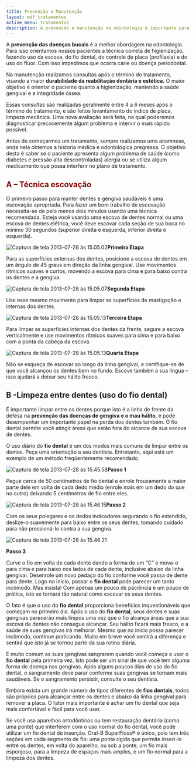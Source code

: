 ```yaml
---
title: Prevenção e Manutenção
layout: mdf_tratamentos
active_menu: tratamentos
description: A prevenção e manutenção na odontologia é importante para evitar problemas futuros. Veja como devemos realizar a manutenção.
---
```


A **prevenção das doenças bucais** é a melhor abordagem na odontologia. Para isso orientamos nossos pacientes a técnica correta de higienização, fazendo uso da escova, do fio dental, do controle de placa (profilaxia) e do uso do flúor. Com isso impedimos que ocorra cárie ou doença periodontal.

Na manutenção realizamos consultas após o término do tratamento, visando a maior **durabilidade da reabilitação dentária e estética.** O maior objetivo é orientar o paciente quanto a higienização, mantendo a saúde gengival e a integridade óssea.

Essas consultas são realizadas geralmente entre 4 a 6 meses após o término do tratamento, e são feitos levantamento do índice de placa, limpeza mecânica. Uma nova avaliação será feita, na qual poderemos diagnosticar precocemente algum problema e intervir o mais rápido possível.

Antes de começarmos um tratamento, sempre realizamos uma anamnese, onde nela obtemos a historia médica e odontológica pregressa. O objetivo desta é saber se o paciente apresenta algum problema de saúde (como diabetes e pressão alta descontroladas) alergia ou se utiliza algum medicamento que possa interferir no plano de tratamento.

## <span style="color: #800000;">**A – Técnica escovação**</span>

O primeiro passo para manter dentes e gengiva saudáveis é uma escovação apropriada. Para fazer um bom trabalho de escovação necessita-se de pelo menos dois minutos usando uma técnica recomendada. Esteja você usando uma escova de dentes normal ou uma escova de dentes elétrica, você deve escovar cada seção de sua boca no mínimo 30 segundos (superior direita e esquerda, inferior direita e esquerda).

![Captura de tela 2013-07-28 às 15.05.02](Captura-de-tela-2013-07-28-às-15.05.02.png)**Primeira Etapa**

Para as superfícies externas dos dentes, posicione a escova de dentes em um ângulo de 45 graus em direção da linha gengival. Use movimentos rítmicos suaves e curtos, movendo a escova para cima e para baixo contra os dentes e a gengiva.

![Captura de tela 2013-07-28 às 15.05.07](Captura-de-tela-2013-07-28-às-15.05.07.png)**Segunda Etapa**

Use esse mesmo movimento para limpar as superfícies de mastigação e internas dos dentes.

![Captura de tela 2013-07-28 às 15.05.13](Captura-de-tela-2013-07-28-às-15.05.13.png)**Terceira Etapa**

Para limpar as superfícies internas dos dentes da frente, segure a escova verticalmente e use movimentos rítmicos suaves para cima e para baixo com a ponta da cabeça da escova.

![Captura de tela 2013-07-28 às 15.05.13](Captura-de-tela-2013-07-28-às-15.05.13.png)**Quarta Etapa**

Não se esqueça de escovar ao longo da linha gengival, e certifique-se de que você alcançou os dentes bem no fundo. Escove também a sua língua – isso ajudará a deixar seu hálito fresco.

## B -Limpeza entre dentes (uso do fio dental)

É importante limpar entre os dentes porque isto é a linha de frente da defesa na **prevenção das doenças de gengiva e o mau hálito**, e pode desempenhar um importante papel na perda dos dentes também. O fio dental permite você atingir áreas que estão fora do alcance de sua escova de dentes.

O uso diário do **fio dental** é um dos modos mais comuns de limpar entre os dentes. Peça uma orientação a seu dentista. Entretanto, aqui está um exemplo de um método freqüentemente recomendado.

![Captura de tela 2013-07-28 às 15.45.58](Captura-de-tela-2013-07-28-às-15.45.58.png)**Passo 1**

Pegue cerca de 50 centímetros de fio dental e enrole frouxamente a maior parte dele em volta de cada dedo médio (enrole mais em um dedo do que no outro) deixando 5 centímetros de fio entre eles.

![Captura de tela 2013-07-28 às 15.46.15](Captura-de-tela-2013-07-28-às-15.46.15.png)**Passo 2**

Com os seus polegares e os dedos indicadores segurando o fio estendido, deslize-o suavemente para baixo entre os seus dentes, tomando cuidado para não pressioná-lo contra a sua gengiva.

![Captura de tela 2013-07-28 às 15.46.21](Captura-de-tela-2013-07-28-às-15.46.21.png)

**Passo 3**

Curve o fio em volta de cada dente dando a forma de um “C” e mova-o para cima e para baixo nos lados de cada dente, inclusive abaixo da linha gengival. Desenrole um novo pedaço do fio conforme você passa de dente para dente. Logo no início, passar o **fio dental** pode parecer um tanto incômodo. Mas insista! Com apenas um pouco de paciência e um pouco de prática, isto se tornará tão natural como escovar os seus dentes.

O fato é que o uso do **fio dental** proporciona benefícios inquestionáveis que começam no primeiro dia. Após o uso do **fio dental**, seus dentes e suas gengivas parecerão mais limpos uma vez que o fio alcança áreas que a sua escova de dentes não consegue alcançar. Seu hálito ficará mais fresco, e a saúde de suas gengivas irá melhorar. Mesmo que no início possa parecer incômodo, continue praticando. Muito em breve você sentirá a diferença e sentirá que isto já se tornou parte da sua rotina diária.

É muito comum as suas gengivas sangrarem quando você começa a usar o **fio dental** pela primeira vez. Isto pode ser um sinal de que você tem alguma forma de doença nas gengivas. Após alguns poucos dias de uso do fio dental, o sangramento deve parar conforme suas gengivas se tornam mais saudáveis. Se o sangramento persistir, consulte o seu dentista.

Embora exista um grande número de tipos diferentes de **fios dentais**, todos são próprios para alcançar entre os dentes e abaixo da linha gengival para remover a placa. O fator mais importante é achar um fio dental que seja mais confortável e fácil para você usar.

Se você usa aparelhos ortodônticos ou tem restauração dentária (como uma ponte) que interferem com o uso normal do fio dental, você pode utilizar um fio dental de inserção. Oral-B SuperFloss® é único, pois tem três seções em cada segmento de fio: uma ponta rígida que permite inseri-lo entre os dentes, em volta do aparelho, ou sob a ponte; um fio mais esponjoso, para a limpeza de espaços mais amplos, e um fio normal para a limpeza dos dentes.